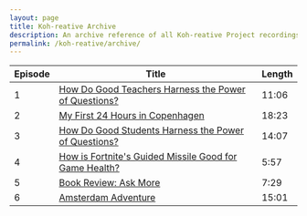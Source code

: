 ```yaml
---
layout: page
title: Koh-reative Archive
description: An archive reference of all Koh-reative Project recordings.
permalink: /koh-reative/archive/
---
```


| Episode | Title | Length |
| ------- | ----- | ------ |
| 1 | [How Do Good Teachers Harness the Power of Questions?](http://blog.joshuakoh.me/Koh-reative-Power-of-Questions) | 11:06 |
| 2 | [My First 24 Hours in Copenhagen](http://blog.joshuakoh.me/Koh-reative-Copenhagen-First-Few-Hrs) | 18:23 |
| 3 | [How Do Good Students Harness the Power of Questions?](http://blog.joshuakoh.me/Koh-reative-Student-Mentality) | 14:07 |
| 4 | [How is Fortnite's Guided Missile Good for Game Health?](http://blog.joshuakoh.me/Koh-reative-Fortnite-Guided-Missile) | 5:57 |
| 5 | [Book Review: Ask More](http://blog.joshuakoh.me/Koh-reative-Book-Review-Ask-More) | 7:29 |
| 6 | [Amsterdam Adventure](http://blog.joshuakoh.me/Koh-reative-Amsterdam-Adventure) | 15:01 |